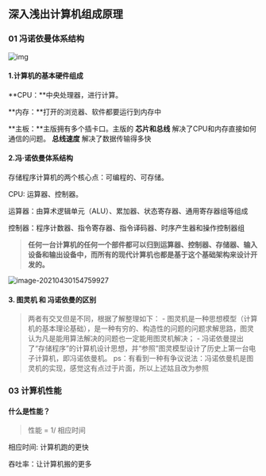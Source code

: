 ## 深入浅出计算机组成原理

### 01 冯诺依曼体系结构

![img](https://gitee.com/liuzihao169/pic/raw/master/image/12bc980053ea355a201e2b529048e2ff.jpg)

#### 1.计算机的基本硬件组成

**CPU：**中央处理器，进行计算。

**内存：**打开的浏览器、软件都要运行到内存中

**主板：**主版拥有多个插卡口。主版的 **芯片和总线** 解决了CPU和内存直接如何通信的问题。 **总线速度** 解决了数据传输得多快

#### 2.冯·诺依曼体系结构

存储程序计算机的两个核心点：可编程的、可存储。

CPU: 运算器、控制器。

运算器：由算术逻辑单元（ALU）、累加器、状态寄存器、通用寄存器组等组成

控制器：程序计数器、指令寄存器、指令译码器、时序产生器和操作控制器组

> **任何一台计算机的任何一个部件都可以归到运算器、控制器、存储器、输入设备和输出设备中，而所有的现代计算机也都是基于这个基础架构来设计开发的。**

![image-20210430154759927](https://gitee.com/liuzihao169/pic/raw/master/image/image-20210430154759927.png)

#### 3. 图灵机 和 冯诺依曼的区别

> 两者有交叉但是不同，根据了解整理如下：
> \- 图灵机是一种思想模型（计算机的基本理论基础），是一种有穷的、构造性的问题的问题求解思路，图灵认为凡是能用算法解决的问题也一定能用图灵机解决；
> \- 冯诺依曼提出了“存储程序”的计算机设计思想，并“参照”图灵模型设计了历史上第一台电子计算机，即冯诺依曼机。
> ps：有看到一种有争议说法：冯诺依曼机是图灵机的实现，感觉这有点过于片面，所以上述姑且改为参照

### 03 计算机性能

#### 什么是性能？

> 性能 = 1/ 相应时间

相应时间: 计算机跑的更快

吞吐率：让计算机搬的更多




